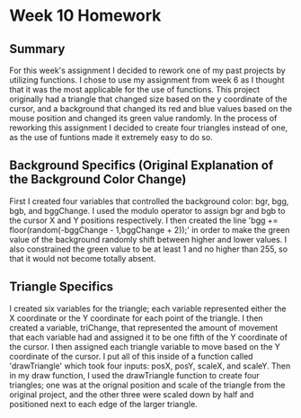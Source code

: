 # Week 10 Homework
## Summary
For this week's assignment I decided to rework one of my past projects by utilizing functions.  I chose to use my assignment from week 6 as I thought that it was the most applicable for the use of functions.  This project originally had a triangle that changed size based on the y coordinate of the cursor, and a background that changed its red and blue values based on the mouse position and changed its green value randomly.  In the process of reworking this assignment I decided to create four triangles instead of one, as the use of funtions made it extremely easy to do so.

## Background Specifics (Original Explanation of the Background Color Change)
First I created four variables that controlled the background color: bgr, bgg, bgb, and bggChange.  I used the modulo operator to assign bgr and bgb to the cursor X and Y positions respectively.  I then created the line 'bgg += floor(random(-bggChange - 1,bggChange + 2));' in order to make the green value of the background randomly shift between higher and lower values.  I also constrained the green value to be at least 1 and no higher than 255, so that it would not become totally absent.

## Triangle Specifics
I created six variables for the triangle; each variable represented either the X coordinate or the Y coordinate for each point of the triangle.  I then created a variable, triChange, that represented the amount of movement that each variable had and assigned it to be one fifth of the Y coordinate of the cursor.  I then assigned each triangle variable to move based on the Y coordinate of the cursor.  I put all of this inside of a function called 'drawTriangle' which took four inputs: posX, posY, scaleX, and scaleY.  Then in my draw function, I used the drawTriangle function to create four triangles; one was at the orignal position and scale of the triangle from the original project, and the other three were scaled down by half and positioned next to each edge of the larger triangle.
